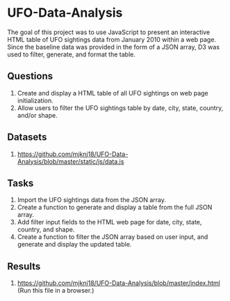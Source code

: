 # UFO-Data-Analysis

The goal of this project was to use JavaScript to present an interactive HTML table of UFO sightings data from January 2010 within a web page. Since the baseline data was provided in the form of a JSON array, D3 was used to filter, generate, and format the table.

## Questions

1. Create and display a HTML table of all UFO sightings on web page initialization.
2. Allow users to filter the UFO sightings table by date, city, state, country, and/or shape.

## Datasets

1. https://github.com/mjknj18/UFO-Data-Analysis/blob/master/static/js/data.js

## Tasks

1. Import the UFO sightings data from the JSON array.
2. Create a function to generate and display a table from the full JSON array.
3. Add filter input fields to the HTML web page for date, city, state, country, and shape.
4. Create a function to filter the JSON array based on user input, and generate and display the updated table.

## Results

1. https://github.com/mjknj18/UFO-Data-Analysis/blob/master/index.html (Run this file in a browser.)
